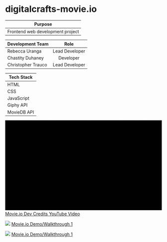 # digitalcrafts-movie.io

| Purpose   | 
| ------------- |
| Frontend web development project |

| Development Team   | Role          |
| ------------- |:-------------:|
| Rebecca Uranga     | Lead Developer |
| Chastity Duhaney     | Developer    |
| Christopher Trauco | Lead Developer |

| Tech Stack  | 
| ------------- |
| HTML    |
| CSS     |
| JavaScript|
| Giphy API | 
| MovieDB API |

![](https://github.com/iTrauco/digitalcrafts-movie.io/blob/master/Resources/Documentation/images/2019-04-26%2010.43.19.gif?raw=true)
[Movie.io Dev Credits YouTube Video](https://youtu.be/VeFWKHBRN7k "title")

![](https://github.com/iTrauco/digitalcrafts-movie.io/blob/master/Resources/Documentation/images/2019-04-26%2009.54.20.gif?raw=true)
[Movie.io Demo/Walkthrough 1](https://youtu.be/8S0v7X1gXHY "Walkthrough 1")

![](https://github.com/iTrauco/digitalcrafts-movie.io/blob/master/Resources/Documentation/images/2019-04-26%2010.15.50.gif?raw=true)
[Movie.io Demo/Walkthrough 1](https://www.youtube.com/watch?v=kEo58qvFd04 "Walkthrough 1")
